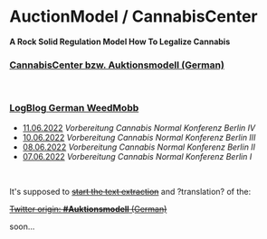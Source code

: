# AuctionModel / CannabisCenter
**A Rock Solid Regulation Model How To Legalize Cannabis**

### [CannabisCenter bzw. Auktionsmodell (German)](https://github.com/CannaParts/AuctionModel/blob/main/CannabisCenterDE.md)

<br>

### [LogBlog German WeedMobb](https://github.com/CannaParts/AuctionModel/blob/main/LogBlogWeedMobbDE.md) 
- [11.06.2022](https://github.com/CannaParts/AuctionModel/blob/main/LogBlogWeedMobbDE.md#11.06.2022) *Vorbereitung Cannabis Normal Konferenz Berlin IV*
- [10.06.2022](https://github.com/CannaParts/AuctionModel/blob/main/LogBlogWeedMobbDE.md#10.06.2022) *Vorbereitung Cannabis Normal Konferenz Berlin III*
- [08.06.2022](https://github.com/CannaParts/AuctionModel/blob/main/LogBlogWeedMobbDE.md#08.06.2022) *Vorbereitung Cannabis Normal Konferenz Berlin II*
- [07.06.2022](https://github.com/CannaParts/AuctionModel/blob/main/LogBlogWeedMobbDE.md#07.06.2022) *Vorbereitung Cannabis Normal Konferenz Berlin I*

<br>

It's supposed to [~~start the text extraction~~](https://github.com/CannaParts/AuctionModel/blob/main/RawFromTwitter..txt) and ?translation? of the:  

[~~Twitter origin: **#Auktionsmodell** (German)~~](https://twitter.com/PeterNorml/status/1450430050281603075)  

soon...
